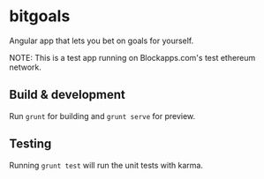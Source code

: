 # bitgoals

Angular app that lets you bet on goals for yourself.

NOTE: This is a test app running on Blockapps.com's test ethereum network. 

## Build & development

Run `grunt` for building and `grunt serve` for preview.

## Testing

Running `grunt test` will run the unit tests with karma.
